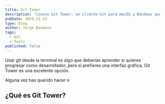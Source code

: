 ```yaml
---
title: Git Tower
description: "Conoce Git Tower, un cliente Git para macOS y Windows que te ayuda a trabajar con repositorios Git de forma visual y sencilla."
pubDate: 2024-11-13
type: blog
author: Jorge Baumann
tags:
  - Git
  - Tools
published: false
---
```


<!-- The most powerful Git client for Mac and Windows -->

<!-- Git Tower es el cliente de Git más potente del mercado.
para macOS y Windows que te ayuda a trabajar con repositorios Git de forma visual y sencilla. Si eres un desarrollador que trabaja con Git, este software te permitirá gestionar tus repositorios de una manera más eficiente y productiva. -->

Usar git desde la terminal es algo que deberías aprender si quieres progresar como desarrollador, pero si prefieres una interfaz gráfica, Git Tower es una excelente opción.

Alguna vez has querido hacer o 

## ¿Qué es Git Tower?
